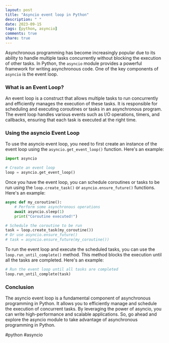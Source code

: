 ```yaml
---
layout: post
title: "Asyncio event loop in Python"
description: " "
date: 2023-09-15
tags: [python, asyncio]
comments: true
share: true
---
```


Asynchronous programming has become increasingly popular due to its ability to handle multiple tasks concurrently without blocking the execution of other tasks. In Python, the `asyncio` module provides a powerful framework for writing asynchronous code. One of the key components of `asyncio` is the event loop.

### What is an Event Loop?

An event loop is a construct that allows multiple tasks to run concurrently and efficiently manages the execution of these tasks. It is responsible for scheduling and executing coroutines or tasks in an asynchronous program. The event loop handles various events such as I/O operations, timers, and callbacks, ensuring that each task is executed at the right time.

### Using the asyncio Event Loop

To use the asyncio event loop, you need to first create an instance of the event loop using the `asyncio.get_event_loop()` function. Here's an example:

```python
import asyncio

# Create an event loop
loop = asyncio.get_event_loop()
```

Once you have the event loop, you can schedule coroutines or tasks to be run using the `loop.create_task()` or `asyncio.ensure_future()` functions. Here's an example:

```python
async def my_coroutine():
    # Perform some asynchronous operations
    await asyncio.sleep(1)
    print("Coroutine executed!")

# Schedule the coroutine to be run
task = loop.create_task(my_coroutine())
# Or use asyncio.ensure_future()
# task = asyncio.ensure_future(my_coroutine())
```

To run the event loop and execute the scheduled tasks, you can use the `loop.run_until_complete()` method. This method blocks the execution until all the tasks are completed. Here's an example:

```python
# Run the event loop until all tasks are completed
loop.run_until_complete(task)
```

### Conclusion

The asyncio event loop is a fundamental component of asynchronous programming in Python. It allows you to efficiently manage and schedule the execution of concurrent tasks. By leveraging the power of asyncio, you can write high-performance and scalable applications. So, go ahead and explore the asyncio module to take advantage of asynchronous programming in Python.

#python #asyncio